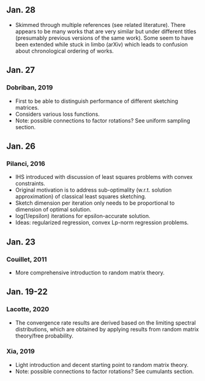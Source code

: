 ## Jan. 28

* Skimmed through multiple references (see related literature). There appears to be many works that are very similar but under different titles (presumably previous versions of the same work). Some seem to have been extended while stuck in limbo (arXiv) which leads to confusion about chronological ordering of works.

## Jan. 27
### Dobriban, 2019

* First to be able to distinguish performance of different sketching matrices.
* Considers various loss functions.
* Note: possible connections to factor rotations? See uniform sampling section.

## Jan. 26
### Pilanci, 2016

* IHS introduced with discussion of least squares problems with convex constraints.
* Original motivation is to address sub-optimality (w.r.t. solution approximation) of classical least squares sketching.
* Sketch dimension per iteration only needs to be proportional to dimension of optimal solution.
* log(1/epsilon) iterations for epsilon-accurate solution.
* Ideas: regularized regression, convex Lp-norm regression problems.

## Jan. 23
### Couillet, 2011

* More comprehensive introduction to random matrix theory.

## Jan. 19-22
### Lacotte, 2020

* The convergence rate results are derived based on the limiting spectral distributions, which are obtained by applying results from random matrix theory/free probability.

### Xia, 2019

* Light introduction and decent starting point to random matrix theory.
* Note: possible connections to factor rotations? See cumulants section.